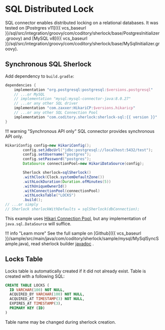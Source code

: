 # SQL Distributed Lock

SQL connector enables distributed locking on a relational databases.
It was tested on [Postrgres v11]({{ vcs_baseurl
}}/sql/src/integration/groovy/com/coditory/sherlock/base/PostgresInitializer.groovy)
and [MySQL v8]({{ vcs_baseurl }}/sql/src/integration/groovy/com/coditory/sherlock/base/MySqlInitializer.groovy).

## Synchronous SQL Sherlock

Add dependency to `build.gradle`:

```groovy
dependencies {
    implementation "org.postgresql:postgresql:$versions.postgresql"
    // ...or MySQL
    // implementation "mysql:mysql-connector-java:8.0.27"
    // ...or any other SQL driver
    implementation "com.zaxxer:HikariCP:$versions.hikaricp"
    // ...or any other SQL Connection Pool
    implementation "com.coditory.sherlock:sherlock-sql:{{ version }}"
}
```

!!! warning "Synchronous API only"
SQL connector provides synchronous API only.

```java
HikariConfig config=new HikariConfig();
        config.setJdbcUrl("jdbc:postgresql://localhost:5432/test");
        config.setUsername("postgres");
        config.setPassword("postgres");
        DataSource connectionPool=new HikariDataSource(config);

        Sherlock sherlock=sqlSherlock()
        .withClock(Clock.systemDefaultZone())
        .withLockDuration(Duration.ofMinutes(5))
        .withUniqueOwnerId()
        .withConnectionPool(connectionPool)
        .withLocksTable("LOCKS")
        .build();
// ...or simply
// Sherlock sherlockWithDefaults = sqlSherlock(dbConnection);
```

This example uses [Hikari Connection Pool](https://github.com/brettwooldridge/HikariCP), but any implementation
of `java.sql.DataSource` will suffice.

!!! info "Learn more"
See the full sample on [Github]({{ vcs_baseurl
}}/sample/src/main/java/com/coditory/sherlock/sample/mysql/MySqlSyncSample.java),
read sherlock
builder [javadoc](https://www.javadoc.io/page/com.coditory.sherlock/sherlock-sql/latest/com/coditory/sherlock/SqlSherlockBuilder.html)
.

## Locks Table

Locks table is automatically created if it did not already exist.
Table is created with a following SQL:

```sql
CREATE TABLE LOCKS (
  ID VARCHAR(100) NOT NULL,
  ACQUIRED_BY VARCHAR(100) NOT NULL,
  ACQUIRED_AT TIMESTAMP(3) NOT NULL,
  EXPIRES_AT TIMESTAMP(3),
  PRIMARY KEY (ID)
)
```

Table name may be changed during sherlock creation.